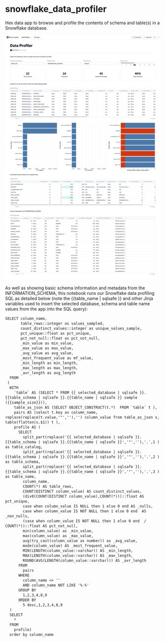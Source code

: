 # snowflake_data_profiler
Hex data app to browse and profile the contents of schema and table(s) in a Snowflake database.

![](img/data_profiler_screenshot.png)

As well as showing basic schema information and metadata from the INFORMATION_SCHEMA, this notebook runs our Snowflake data profiling SQL as detailed below (note the {{table_name | sqlsafe }} and other Jinja variables used to insert the selected database, schema and table name values from the app into the SQL query):

```
SELECT column_name,
       table_rows::integer as values_sampled,
       count_distinct_values::integer as unique_values_sample,
       pct_unique::float as pct_unique,
       pct_not_null::float as pct_not_null,
       _min_value as min_value,
       _max_value as max_value,
       _avg_value as avg_value,
       _most_frequent_value as mf_value,
       _min_length as min_length,
       _max_length as max_length,
       _avr_length as avg_length
  FROM
 (
  WITH
    `table` AS (SELECT * FROM {{ selected_database | sqlsafe }}.{{table_schema | sqlsafe }}.{{table_name | sqlsafe }} sample ({{sample_size}})),
    table_as_json AS (SELECT OBJECT_CONSTRUCT(t.*)  FROM `table` t ),
    pairs AS (select t.key as column_name, replace(replace(t.value,'"',''),'') column_value from table_as_json s, table(flatten(s.$1)) t ),
    profile AS (
      SELECT
        split_part(replace('{{ selected_database | sqlsafe }}.{{table_schema | sqlsafe }}.{{table_name | sqlsafe }}','"',''),'.',1 ) as table_catalog,
        split_part(replace('{{ selected_database | sqlsafe }}.{{table_schema | sqlsafe }}.{{table_name | sqlsafe }}','"',''),'.',2 ) as table_schema,
        split_part(replace('{{ selected_database | sqlsafe }}.{{table_schema | sqlsafe }}.{{table_name | sqlsafe }}','"',''),'.',3 ) as table_name,
        column_name,
        COUNT(*) AS table_rows,
        COUNT(DISTINCT column_value) AS count_distinct_values,
        (div0(COUNT(DISTINCT column_value),COUNT(*)))::float AS pct_unique,
        case when column_value IS NULL then 1 else 0 end AS _nulls,
        case when column_value IS NOT NULL then 1 else 0 end  AS _non_nulls,
        (case when column_value IS NOT NULL then 1 else 0 end  / COUNT(*))::float AS pct_not_null,
        min(column_value) as _min_value,
        max(column_value) as _max_value,
        avg(try_cast(column_value as number)) as _avg_value,
        mode(column_value) AS _most_frequent_value,
        MIN(LENGTH(column_value::varchar)) AS _min_length,
        MAX(LENGTH(column_value::varchar)) AS _max_length,
        ROUND(AVG(LENGTH(column_value::varchar))) AS _avr_length
      FROM
        pairs
      WHERE
        column_name <> ''
        AND column_name NOT LIKE '%-%'
      GROUP BY
        1,2,3,4,8,9
      ORDER BY
        5 desc,1,2,3,4,8,9
  )
  SELECT
    *
  FROM
    profile)
  order by column_name
```
